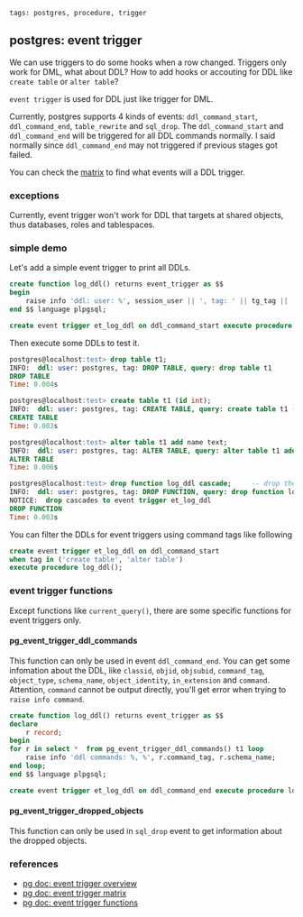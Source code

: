 ```metadata
tags: postgres, procedure, trigger
```

## postgres: event trigger

We can use triggers to do some hooks when a row changed. Triggers only work for DML,
 what about DDL? How to add hooks or accouting for DDL like `create table` or `alter table`?

`event trigger` is used for DDL just like trigger for DML.

Currently, postgres supports 4 kinds of events: `ddl_command_start`, `ddl_command_end`,
 `table_rewrite` and `sql_drop`. The `ddl_command_start` and `ddl_command_end` will be
 triggered for all DDL commands normally. I said normally since `ddl_command_end` may
 not triggered if previous stages got failed.

You can check the [matrix](https://www.postgresql.org/docs/12/event-trigger-matrix.html)
 to find what events will a DDL trigger.

### exceptions
Currently, event trigger won't work for DDL that targets at shared objects, thus
 databases, roles and tablespaces.

### simple demo
Let's add a simple event trigger to print all DDLs.

```sql
create function log_ddl() returns event_trigger as $$
begin
    raise info 'ddl: user: %', session_user || ', tag: ' || tg_tag || ', query: ' || current_query();
end $$ language plpgsql;

create event trigger et_log_ddl on ddl_command_start execute procedure log_ddl();
```

Then execute some DDLs to test it.

```sql
postgres@localhost:test> drop table t1;
INFO:  ddl: user: postgres, tag: DROP TABLE, query: drop table t1
DROP TABLE
Time: 0.004s

postgres@localhost:test> create table t1 (id int);
INFO:  ddl: user: postgres, tag: CREATE TABLE, query: create table t1 (id int)
CREATE TABLE
Time: 0.003s

postgres@localhost:test> alter table t1 add name text;
INFO:  ddl: user: postgres, tag: ALTER TABLE, query: alter table t1 add name text
ALTER TABLE
Time: 0.006s

postgres@localhost:test> drop function log_ddl cascade;     -- drop the trigger function itself
INFO:  ddl: user: postgres, tag: DROP FUNCTION, query: drop function log_ddl cascade
NOTICE:  drop cascades to event trigger et_log_ddl
DROP FUNCTION
Time: 0.003s
```

You can filter the DDLs for event triggers using command tags like following

```sql
create event trigger et_log_ddl on ddl_command_start
when tag in ('create table', 'alter table')
execute procedure log_ddl();
```

### event trigger functions
Except functions like `current_query()`, there are some specific functions for event
 triggers only.

#### pg_event_trigger_ddl_commands
This function can only be used in event `ddl_command_end`. You can get some infomation
 about the DDL, like `classid`, `objid`, `objsubid`, `command_tag`, `object_type`,
 `schema_name`, `object_identity`, `in_extension` and `command`. Attention, `command`
 cannot be output directly, you'll get error when trying to `raise info command`.

```sql
create function log_ddl() returns event_trigger as $$
declare
    r record;
begin
for r in select *  from pg_event_trigger_ddl_commands() t1 loop
    raise info 'ddl commands: %, %', r.command_tag, r.schema_name;
end loop;
end $$ language plpgsql;

create event trigger et_log_ddl on ddl_command_end execute procedure log_ddl();
```

#### pg_event_trigger_dropped_objects
This function can only be used in `sql_drop` event to get information about the dropped
 objects.

### references
- [pg doc: event trigger overview](https://www.postgresql.org/docs/12/event-trigger-definition.html)
- [pg doc: event trigger matrix](https://www.postgresql.org/docs/12/event-trigger-matrix.html)
- [pg doc: event trigger functions](https://www.postgresql.org/docs/12/functions-event-triggers.html)
